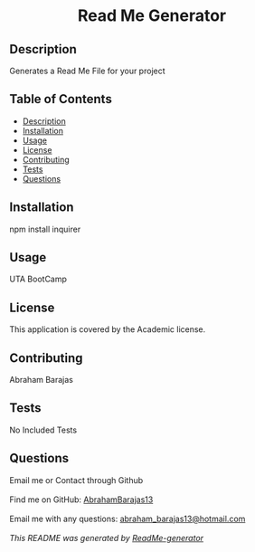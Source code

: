 
<h1 align="center">Read Me Generator </h1>
  
## Description
  Generates a Read Me File for your project
## Table of Contents
- [Description](#description)
- [Installation](#installation)
- [Usage](#usage)
- [License](#license)
- [Contributing](#contributing)
- [Tests](#tests)
- [Questions](#questions)
## Installation
  npm install inquirer
## Usage
  UTA BootCamp
## License
This application is covered by the Academic license. 
## Contributing
  Abraham Barajas
## Tests
  No Included Tests
## Questions
  Email me or Contact through Github<br />
<br />
Find me on GitHub: [AbrahamBarajas13](https://github.com/AbrahamBarajas13)<br />
<br />
  Email me with any questions: abraham_barajas13@hotmail.com<br /><br />
_This README was generated by [ReadMe-generator](https://github.com/AbrahamBarajas13/09-ReadMeGenerator)_
    